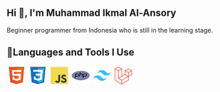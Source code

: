 ## Hi 👋, I'm Muhammad Ikmal Al-Ansory
Beginner programmer from Indonesia who is still in the learning stage.

## 🚀Languages and Tools I Use
<img src="/svg/html.png" style="height: 40px; width: 40px; margin: 2px;" alt="Html"/> <img src="/svg/css.png" style="height: 40px; width: 40px; margin: 2px;" alt="css"/> <img src="/svg/js.png" style="height: 40px; width: 40px; margin: 2px;" alt="js"/> <img src="/svg/php.png" style="height: 40px; width: 40px; margin: 2px;" alt="php"/> <img src="/svg/tailwind.png" style="height: 40px; width: 40px; margin: 2px;" alt="tailwind"/> <img src="/svg/laravel.png" style="height: 40px; width: 40px; margin: 2px;" alt="laravel"/>